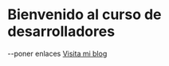 # Bienvenido al curso de desarrolladores
--poner enlaces
[Visita mi blog](https://twitter.com/Marwin_VT)
